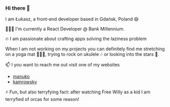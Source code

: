 ### Hi there 👋

I am Łukasz, a front-end developer based in Gdańsk, Poland 😄

👨🏻‍💻 I'm currently a React Developer @ Bank Millennium. 

🔥 I am passionate about crafting apps solving the laziness problem



When I am not working on my projects you can definitely find me stretching on a yoga mat 🧘🏻‍♂️, trying to rock on ukulele 🎶 or looking into the stars 🌌.


📫 I you want to reach me out visit one of my websites
- [manuko](https://manuko.dev)
- [kamrowsky](https://kamrowsky.pl)


⚡ Fun, but also terryfying fact: after watching Free Willy as a kid I am terryfied of orcas for some reason! 
